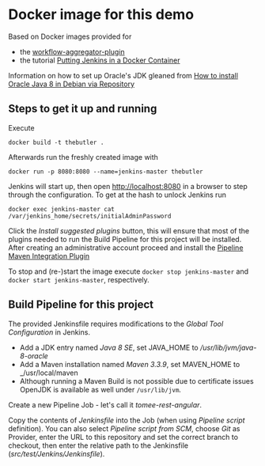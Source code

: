 Docker image for this demo
==========================
Based on Docker images provided for
  - the [workflow-aggregator-plugin](https://github.com/jenkinsci/workflow-aggregator-plugin)
  - the tutorial [Putting Jenkins in a Docker Container](https://engineering.riotgames.com/news/putting-jenkins-docker-container)

Information on how to set up Oracle's JDK gleaned from [How to install Oracle Java 8 in Debian via Repository](http://www.webupd8.org/2014/03/how-to-install-oracle-java-8-in-debian.html) 

Steps to get it up and running
------------------------------
Execute

    docker build -t thebutler .

Afterwards run the freshly created image with

    docker run -p 8080:8080 --name=jenkins-master thebutler

Jenkins will start up, then open [http://localhost:8080]() in a browser to step through the configuration.
To get at the hash to unlock Jenkins run

    docker exec jenkins-master cat /var/jenkins_home/secrets/initialAdminPassword

Click the *Install suggested plugins* button, this will ensure that most of the plugins needed to run
the Build Pipeline for this project will be installed.
After creating an administrative account proceed and install the [Pipeline Maven Integration Plugin](https://wiki.jenkins-ci.org/display/JENKINS/Pipeline+Maven+Plugin)

To stop and (re-)start the image execute `docker stop jenkins-master` and `docker start jenkins-master`, respectively.

Build Pipeline for this project
-------------------------------
The provided Jenkinsfile requires modifications to the _Global Tool Configuration_ in Jenkins.
  - Add a JDK entry named _Java 8 SE_, set JAVA_HOME to _/usr/lib/jvm/java-8-oracle_
  - Add a Maven installation named _Maven 3.3.9_, set MAVEN_HOME to _/usr/local/maven
  - Although running a Maven Build is not possible due to certificate issues OpenJDK is available as well under `/usr/lib/jvm`.

Create a new Pipeline Job - let's call it _tomee-rest-angular_.

Copy the contents of _Jenkinsfile_ into the Job (when using _Pipeline script_ definition).
You can also select _Pipeline script from SCM_, choose _Git_ as Provider, enter the URL to this repository
and set the correct branch to checkout, then enter the relative path to the Jenkinsfile (_src/test/Jenkins/Jenkinsfile_).